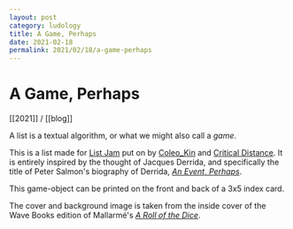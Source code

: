 ```yaml
---
layout: post
category: ludology
title: A Game, Perhaps
date: 2021-02-18
permalink: 2021/02/18/a-game-perhaps
---
```


# A Game, Perhaps

[[2021]] / [[blog]]

A list is a textual algorithm, or what we might also call a *game*.

This is a list made for [List Jam](https://itch.io/jam/list-jam) put on by [Coleo_Kin](https://coleo_kin.itch.io/) and [Critical Distance](https://www.critical-distance.com/). It is entirely inspired by the thought of Jacques Derrida, and specifically the title of Peter Salmon's biography of Derrida, [*An Event, Perhaps*](https://www.versobooks.com/books/3678-an-event-perhaps).

This game-object can be printed on the front and back of a 3x5 index card.

The cover and background image is taken from the inside cover of the Wave Books edition of Mallarmé's [*A Roll of the Dice*](https://www.wavepoetry.com/products/a-roll-of-the-dice).